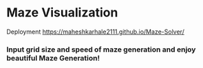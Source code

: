 # Maze Visualization

Deployment 
https://maheshkarhale2111.github.io/Maze-Solver/

### Input grid size and speed of maze generation and enjoy beautiful Maze Generation! 
